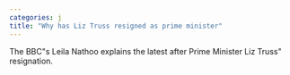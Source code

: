 ```yaml
---
categories: j
title: "Why has Liz Truss resigned as prime minister"
---
```

The BBC"s Leila Nathoo explains the latest after Prime Minister Liz Truss" resignation.